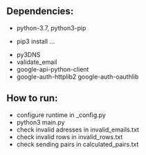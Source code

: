 
Dependencies:
-
- python-3.7, python3-pip
+ pip3 install ...
- py3DNS
- validate_email
- google-api-python-client
- google-auth-httplib2 google-auth-oauthlib

How to run:
-
- configure runtime in _config.py
- python3 main.py
- check invalid adresses in invalid_emails.txt
- check invalid rows in invalid_rows.txt
- check sending pairs in calculated_pairs.txt